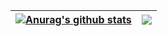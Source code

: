 | <a href="https://github.com/anuraghazra/github-readme-stats"><img align="center" src="https://github-readme-stats.vercel.app/api?username=huyikai&show_icons=true&include_all_commits=true&theme=buefy&hide_border=true" alt="Anurag's github stats" /></a> | <a href="https://github.com/anuraghazra/github-readme-stats"><img align="center" src="https://github-readme-stats.vercel.app/api/top-langs/?username=huyikai&layout=compact&theme=buefy&hide_border=true" /></a> |
| ------------- | ------------- |
